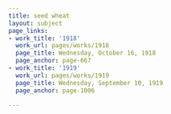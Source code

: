 ```yaml
---
title: seed wheat
layout: subject
page_links:
- work_title: '1918'
  work_url: pages/works/1918
  page_title: Wednesday, October 16, 1918
  page_anchor: page-667
- work_title: '1919'
  work_url: pages/works/1919
  page_title: Wednesday, September 10, 1919
  page_anchor: page-1006

---
```

